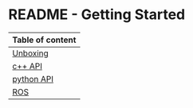 # README - Getting Started

| Table of content|
|-|
| [Unboxing](../GettingStarted/unboxing.md)|
| [c++ API](INSERTLINK)|
| [python API](INSERTLINK)|
| [ROS](INSERTLINK)|
